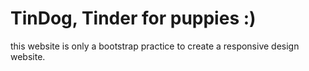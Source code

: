 # TinDog, Tinder for puppies :)
this website is only a bootstrap practice to create a responsive design website. 
